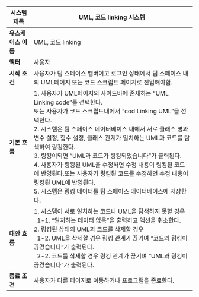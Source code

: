 | 시스템 제목 | UML, 코드 linking 시스템 |
| --- | --- |
| **유스케이스 이름** | UML, 코드 linking |
| **엑터** | 사용자 |
| **시작 조건** | 사용자가 팀 스페이스 멤버이고 로그인 상태에서 팀 스페이스 내의 UML페이지 또는 코드 스크립트 페이지로 진입해야함.  |
| **기본 흐름** | 1. 사용자가 UML페이지의 사이드바에 존재하는 “UML Linking code”를 선택한다.<br>또는 사용자가 코드 스크립트내에서 “cod Linking UML”을 선택한다.<br>2. 시스템은 팀 스페이스 데이터베이스 내에서 서로 클래스 명과 변수 설정, 함수 설정, 클래스 관계가 일치하는 UML과 코드를 탐색하여 링킹한다.<br>3. 링킹이되면 “UML과 코드가 링킹되었습니다”가 출력된다.<br>4. 사용자가 링킹된 UML을 수정하면 수정 내용이 링킹된 코드에 반영된다.또는 사용자가 링킹된 코드를 수정하면 수정 내용이 링킹된 UML에 반영된다.<br>5. 시스템은 링킹 데이터를 팀 스페이스 데이터베이스에 저장한다. |
| **대안 흐름** | 1. 시스템이 서로 일치하는 코드나 UML을 탐색하지 못할 경우<br> &nbsp;&nbsp;1-1. “일치하는 데이터 없음”을 출력하고 액션을 취소한다.<br>2. 링킹된 상태의 UML과 코드를 삭제할 경우<br>&nbsp;&nbsp;1-2. UML을 삭제할 경우 링킹 관계가 끊기며 “코드와 링킹이 끊겼습니다”가 출력된다.<br>&nbsp;&nbsp;2-2. 코드를 삭제할 경우 링킹 관계가 끊기며 “UML과 링킹이 끊겼습니다”가 출력된다.|
| **종료 조건** | 사용자가 다른 페이지로 이동하거나 프로그램을 종료한다. |
